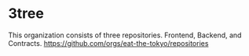 # 3tree

This organization consists of three repositories. Frontend, Backend, and Contracts.
https://github.com/orgs/eat-the-tokyo/repositories
